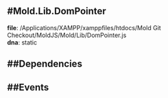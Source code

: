 
#Mold.Lib.DomPointer
---------------------------------------

__file__: /Applications/XAMPP/xamppfiles/htdocs/Mold Git Checkout/MoldJS/Mold/Lib/DomPointer.js  
__dna__: static  


	






##Dependencies
--------------



##Events
--------------






 

 


 



		
